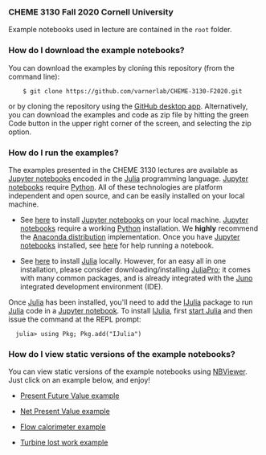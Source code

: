 ### CHEME 3130 Fall 2020 Cornell University
Example notebooks used in lecture are contained in the ``root`` folder.

### How do I download the example notebooks?
You can download the examples by cloning this repository (from the command line):

```
    $ git clone https://github.com/varnerlab/CHEME-3130-F2020.git
```

or by cloning the repository using the [GitHub desktop app](https://desktop.github.com). 
Alternatively, you can download the examples and code as zip file by hitting the green Code button in the upper right corner of the screen, and selecting the zip option.   

### How do I run the examples?
The examples presented in the CHEME 3130 lectures are available as [Jupyter notebooks](http://jupyter.org)
encoded in the [Julia](https://julialang.org) programming language. [Jupyter notebooks](http://jupyter.org)
require [Python](https://www.python.org). All of these technologies are platform independent and open source,
and can be easily installed on your local machine.

* See [here](http://jupyter.org/install.html) to install [Jupyter notebooks](http://jupyter.org) on your local machine.
[Jupyter notebooks](http://jupyter.org) require a working [Python](https://www.python.org) installation.
We __highly__ recommend the [Anaconda distribution](https://www.anaconda.com/download/#macos) implementation.
Once you have [Jupyter notebooks](http://jupyter.org) installed, see [here](https://jupyter.readthedocs.io/en/latest/running.html#running) for help running a notebook.

* See [here](https://julialang.org/downloads/) to install [Julia](https://julialang.org) locally.
However, for an easy all in one installation, please consider downloading/installing [JuliaPro](https://juliacomputing.com/products/juliapro); it comes with many common packages, and is already integrated with the [Juno](https://junolab.org) integrated development environment (IDE).

Once [Julia](https://julialang.org) has been installed, you'll need to add the [IJulia](https://github.com/JuliaLang/IJulia.jl) package to run [Julia](https://julialang.org) code in a [Jupyter notebook](http://jupyter.org).
To install [IJulia](https://github.com/JuliaLang/IJulia.jl), first [start Julia](https://docs.julialang.org/en/stable/manual/getting-started/) and then issue the command at the REPL prompt:

```
  julia> using Pkg; Pkg.add("IJulia")
```

### How do I view static versions of the example notebooks?
You can view static versions of the example notebooks using [NBViewer](https://nbviewer.jupyter.org). Just click on an example below, and enjoy!

* [Present Future Value example](https://nbviewer.jupyter.org/github/varnerlab/CHEME-3130-F2020/blob/master/Example-Present-Future-Value.ipynb)

* [Net Present Value example](https://nbviewer.jupyter.org/github/varnerlab/CHEME-3130-F2020/blob/master/Example-NetPresentValue-Calculation.ipynb)

* [Flow calorimeter example](https://nbviewer.jupyter.org/github/varnerlab/CHEME-3130-F2020/blob/master/Example-FlowCalorimeter.ipynb)

* [Turbine lost work example](https://nbviewer.jupyter.org/github/varnerlab/CHEME-3130-F2020/blob/master/Example-Turbine.ipynb)




